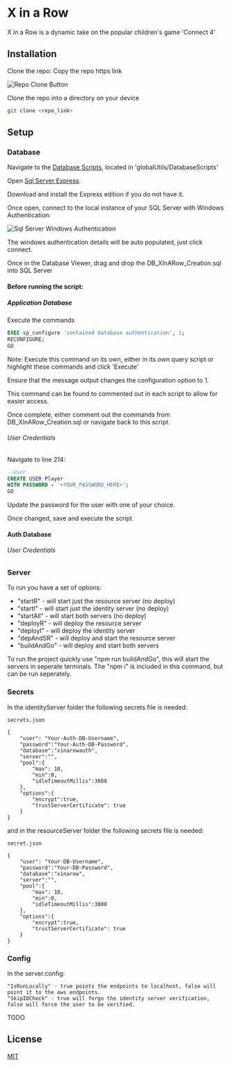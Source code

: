 # X in a Row

X in a Row is a dynamic take on the popular children's game 'Connect 4'

## Installation

Clone the repo:
Copy the repo https link

![Repo Clone Button](https://thumbs2.imgbox.com/36/67/Vrk0zUFk_t.png)

Clone the repo into a directory on your device
```bash
git clone <repo_link>
```

## Setup
### Database
Navigate to the [Database Scripts](https://github.com/Manuel-Nunes/XInARow/tree/main/globalUtils/DatabaseScripts), located in 'globalUtils/DatabaseScripts'

Open [Sql Server Express](https://www.microsoft.com/en-us/sql-server/sql-server-downloads). 

Download and install the Express edition if you do not have it.

Once open, connect to the local instance of your SQL Server with Windows Authentication:

![Sql Server Windows Authentication](https://thumbs2.imgbox.com/dd/5e/GFQO0RDi_t.png)

The windows authentication details will be auto populated, just click connect.

Once in the Database Viewer, drag and drop the DB_XInARow_Creation.sql into SQL Server

#### Before running the script:

##### Application Database
Execute the commands
```sql
EXEC sp_configure 'contained database authentication', 1;
RECONFIGURE;
GO
```
Note: Execute this command on its own, either in its own query script or highlight these commands and click 'Execute'

Ensure that the message output changes the configuration option to 1.

This command can be found to commented out in each script to allow for easier access.

Once complete, either comment out the commands from DB_XInARow_Creation.sql or navigate back to this script.

###### User Credentials
Navigate to line 214:
```sql
--User
CREATE USER Player
WITH PASSWORD = '<YOUR_PASSWORD_HERE>';
GO
```
Update the password for the user with one of your choice.

Once changed, save and execute the script.

#### Auth Database
###### User Credentials

### Server
To run you have a set of options:
- "startR" - will start just the resource server (no deploy)
- "startI" - will start just the identity server (no deploy)
- "startAll" - will start both servers (no deploy)
- "deployR" - will deploy the resource server
- "deployI" - will deploy the identity server
- "depAndSR" - will deploy and start the resource server
- "buildAndGo" - will deploy and start both servers

To run the project quickly use "npm run buildAndGo", this will start the servers in seperate terminals. The "npm i" is included in this command, but can be run seperately.


### Secrets
In the identityServer folder the following secrets file is needed:

    secrets.json

    {
        "user": "Your-Auth-DB-Username",
        "password":"Your-Auth-DB-Password",
        "database":"xinarowauth",
        "server":"",
        "pool":{
            "max": 10,
            "min":0,
            "idleTimeoutMillis":3000
        },
        "options":{
            "encrypt":true,
            "trustServerCertificate": true
        }
    }

and in the resourceServer folder the following secrets file is needed:

    secret.json

    {
        "user": "Your-DB-Username",
        "password":"Your-DB-Password",
        "database":"xinarow",
        "server":"",
        "pool":{
            "max": 10,
            "min":0,
            "idleTimeoutMillis":3000
        },
        "options":{
            "encrypt":true,
            "trustServerCertificate": true
        }
    }

### Config
In the server.config:

    "IsRunLocally" - true points the endpoints to localhost, false will point it to the aws endpoints.
    "SkipIDCheck" - true will forgo the identity server verification, false will force the user to be verified.
TODO

## License

[MIT](https://choosealicense.com/licenses/mit/)

